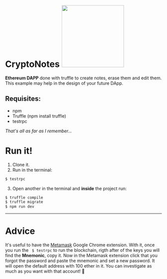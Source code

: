 # CryptoNotes <img src="http://www.emoji.co.uk/files/emoji-one/objects-emoji-one/1977-spiral-note-pad.png" width="200" height="200" />

**Ethereum DAPP** done with truffle to create notes, erase them and edit them. 
 This example may help in the design of your future DApp.
 
 ## Requisites:
 - npm
 - Truffle (npm install truffle)
 - testrpc
 
 *That's all as far as I remember...*
 
 # Run it!
 1. Clone it.
 2. Run in the terminal:
 ``` bash
 $ testrpc
 ```
 3. Open another in the terminal and **inside** the project run:
 ``` bash
 $ truffle compile
 $ truffle migrate
 $ npm run dev
 ```
 
 ---
 
 # Advice
 It's useful to have the [Metamask](https://metamask.io) Google Chrome extension. 
 With it, once you run the ``` $ testrpc``` to run the blockchain, rigth after of the keys you will find the **Mnemonic**, copy it.
 Now in the Metamask extension click that you forgot the password and paste the mnemonic and set a new password. It will open the default address with 100 ether in it.
 You can investigate as much as you want with that account! 🤤
